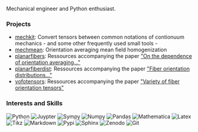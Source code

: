 Mechanical engineer and Python enthusiast.

### Projects
- [mechkit][url_mechkit]: Convert tensors between common notations of contionuum mechanics - and some other frequently used small tools -
- [mechmean][url_mechmean]: Orientation averaging mean field homogenization
- [planarfibers][url_planarfibers]: Ressources accompanying the paper ["On the dependence of orientation averaging..."][url_on_the_dependence]
- [planarfiberdist][url_planarfiberdist]: Ressources accompanying the paper ["Fiber orientation distributions..."][url_fiber_orientation_distributions]
- [vofotensors][url_vofotensors]: Ressources accompanying the paper ["Variety of fiber orientation tensors"][url_variety_o_f_o_tensors]

[comment]: <> (- [fiberspot][url_fiberspot]: Algorithm sketch for the identification of spatial varying local fiber volume content in semi-transparent fiber reinforced composites based on shine-through images)

### Interests and Skills
![Python](https://img.shields.io/badge/-Python-4B8BBE?&logo=Python&logoColor=fff)
![Juypter](https://img.shields.io/badge/-Jupyter-F37626?&logo=Jupyter&logoColor=fff)
![Sympy](https://img.shields.io/badge/-SymPy-3B5526?&logo=SymPy)
![Numpy](https://img.shields.io/badge/-Numpy-013243?&logo=NumPy)
![Pandas](https://img.shields.io/badge/-Pandas-150458?&logo=pandas)
![Mathematica](https://img.shields.io/badge/-Mathematica-DD1100?)
![Latex](https://img.shields.io/badge/-LaTeX-008080?&logo=LaTeX&?style=plastic)
![Tikz](https://img.shields.io/badge/-TikZ-000000?&?style=plastic)
![Markdown](https://img.shields.io/badge/-Markdown-000000?&logo=Markdown)
![Pypi](https://img.shields.io/badge/-PyPI-3775A9?&logo=PyPI&logoColor=fff)
![Sphinx](https://img.shields.io/badge/-Sphinx-000000?&?style=plastic)
![Zenodo](https://img.shields.io/badge/-Zenodo-1682D4)
![Git](https://img.shields.io/badge/-Git-F05032?&logo=Git&logoColor=fff)



[url_mechkit]: https://github.com/JulianKarlBauer/mechkit
[url_mechmean]: https://github.com/JulianKarlBauer/mechmean
[url_planarfibers]: https://github.com/JulianKarlBauer/orientation_averaging_mean_field
[url_on_the_dependence]: https://www.sciencedirect.com/science/article/pii/S0167663622000886
[url_planarfiberdist]: https://github.com/JulianKarlBauer/planar_fiber_orientation_distributions
[url_fiber_orientation_distributions]: https://journals.sagepub.com/doi/full/10.1177/10812865221093958
[url_vofotensors]: https://github.com/JulianKarlBauer/vofotensors
[url_variety_o_f_o_tensors]: https://journals.sagepub.com/doi/full/10.1177/10812865211057602
[url_fiberspot]: https://github.com/JulianKarlBauer/fiberspot


